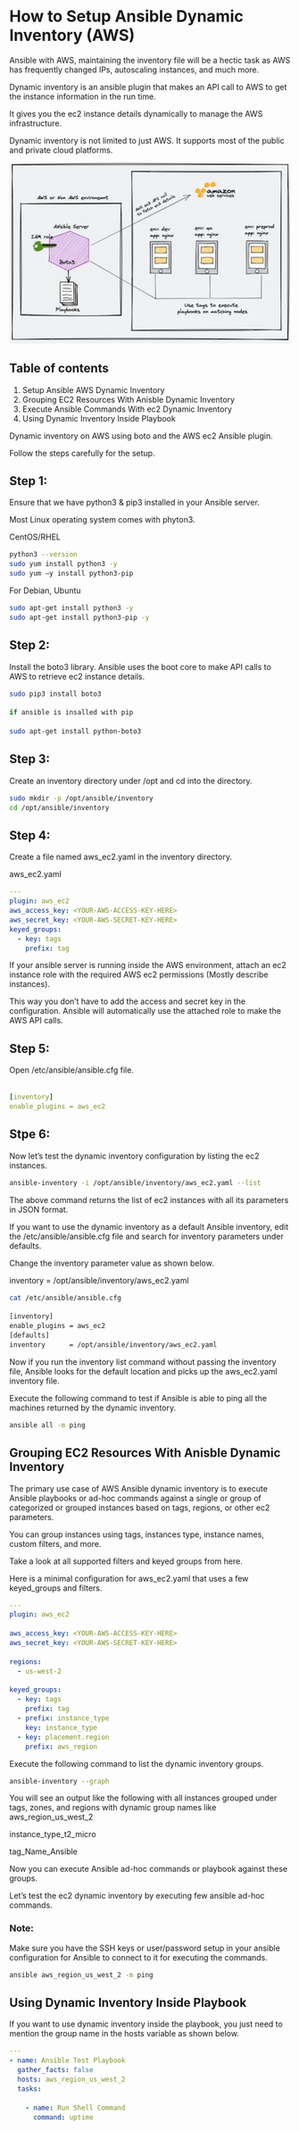 # How to Setup Ansible Dynamic Inventory (AWS)

Ansible with AWS, maintaining the inventory file will be a hectic task as AWS has frequently changed IPs, autoscaling instances, and much more.

Dynamic inventory is an ansible plugin that makes an API call to AWS to get the instance information in the run time. 

It gives you the ec2 instance details dynamically to manage the AWS infrastructure.

Dynamic inventory is not limited to just AWS. It supports most of the public and private cloud platforms. 

![Dynamic Inventory](ansible-inventory.png)


## Table of contents

1. Setup Ansible AWS Dynamic Inventory
2. Grouping EC2 Resources With Anisble Dynamic Inventory
3. Execute Ansible Commands With ec2 Dynamic Inventory
4. Using Dynamic Inventory Inside Playbook

Dynamic inventory on AWS using boto and the AWS ec2 Ansible plugin.

Follow the steps carefully for the setup.

## Step 1: 

Ensure that we have python3 & pip3 installed in your Ansible server.

Most Linux operating system comes with phyton3.

CentOS/RHEL 

``` bash
python3 --version
sudo yum install python3 -y
sudo yum –y install python3-pip
```
For Debian, Ubuntu

``` bash
sudo apt-get install python3 -y
sudo apt-get install python3-pip -y
```

## Step 2: 

Install the boto3 library. Ansible uses the boot core to make API calls to AWS to retrieve ec2 instance details.

```bash
sudo pip3 install boto3

if ansible is insalled with pip

sudo apt-get install python-boto3

```

## Step 3: 

Create an inventory directory under /opt and cd into the directory.

 ```bash
sudo mkdir -p /opt/ansible/inventory
cd /opt/ansible/inventory
```


## Step 4: 

Create a file named aws_ec2.yaml in the inventory directory.

aws_ec2.yaml
```yaml
---
plugin: aws_ec2
aws_access_key: <YOUR-AWS-ACCESS-KEY-HERE>
aws_secret_key: <YOUR-AWS-SECRET-KEY-HERE>
keyed_groups:
  - key: tags
    prefix: tag
```

If your ansible server is running inside the AWS environment, attach an ec2 instance role with the required AWS ec2 permissions (Mostly describe instances). 

This way you don’t have to add the access and secret key in the configuration. Ansible will automatically use the attached role to make the AWS API calls.

## Step 5: 
Open /etc/ansible/ansible.cfg file.


```yaml

[inventory]
enable_plugins = aws_ec2
```
## Stpe 6:

Now let’s test the dynamic inventory configuration by listing the ec2 instances.

```bash
ansible-inventory -i /opt/ansible/inventory/aws_ec2.yaml --list
```

The above command returns the list of ec2 instances with all its parameters in JSON format.

If you want to use the dynamic inventory as a default Ansible inventory, edit the /etc/ansible/ansible.cfg file and search for inventory parameters under defaults. 

Change the inventory parameter value as shown below.

inventory      = /opt/ansible/inventory/aws_ec2.yaml

```bash
cat /etc/ansible/ansible.cfg

[inventory]
enable_plugins = aws_ec2
[defaults]
inventory      = /opt/ansible/inventory/aws_ec2.yaml
```

Now if you run the inventory list command without passing the inventory file, Ansible looks for the default location and picks up the aws_ec2.yaml inventory file.

Execute the following command to test if Ansible is able to ping all the machines returned by the dynamic inventory.
```bash
ansible all -m ping
```

## Grouping EC2 Resources With Anisble Dynamic Inventory

The primary use case of AWS Ansible dynamic inventory is to execute Ansible playbooks or ad-hoc commands against a single or group of categorized or grouped instances based on tags, regions, or other ec2 parameters.

You can group instances using tags, instances type, instance names, custom filters, and more. 

Take a look at all supported filters and keyed groups from here.

Here is a minimal configuration for aws_ec2.yaml that uses a few keyed_groups and filters.
```yaml
---
plugin: aws_ec2

aws_access_key: <YOUR-AWS-ACCESS-KEY-HERE>
aws_secret_key: <YOUR-AWS-SECRET-KEY-HERE>

regions:
  - us-west-2

keyed_groups:
  - key: tags
    prefix: tag
  - prefix: instance_type
    key: instance_type
  - key: placement.region
    prefix: aws_region
 ```
 Execute the following command to list the dynamic inventory groups.
 
 ```bash
 ansible-inventory --graph
 ```
 
 You will see an output like the following with all instances grouped under tags, zones, and regions with dynamic group names like 
 aws_region_us_west_2 
 
 instance_type_t2_micro
 
 tag_Name_Ansible
 
 Now you can execute Ansible ad-hoc commands or playbook against these groups.
 
 Let’s test the ec2 dynamic inventory by executing few ansible ad-hoc commands.

### Note: 

Make sure you have the SSH keys or user/password setup in your ansible configuration for Ansible to connect to it for executing the commands.

```bash
ansible aws_region_us_west_2 -m ping
```

## Using Dynamic Inventory Inside Playbook

If you want to use dynamic inventory inside the playbook, you just need to mention the group name in the hosts variable as shown below.

```yaml
---
- name: Ansible Test Playbook
  gather_facts: false
  hosts: aws_region_us_west_2
  tasks:

    - name: Run Shell Command
      command: uptime
  ```
